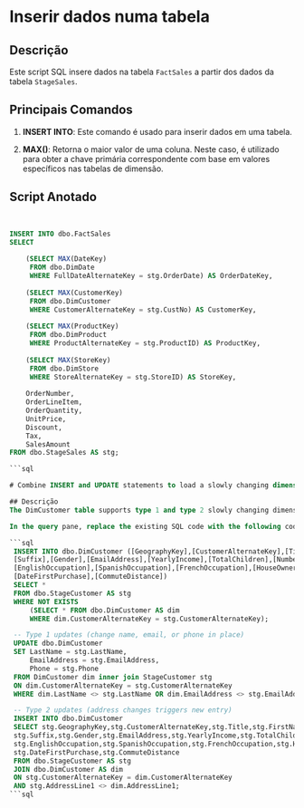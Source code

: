 # Inserir dados numa tabela

## Descrição
Este script SQL insere dados na tabela `FactSales` a partir dos dados da tabela `StageSales`. 

## Principais Comandos 

1. **INSERT INTO**: Este comando é usado para inserir dados em uma tabela.

2. **MAX()**: Retorna o maior valor de uma coluna. Neste caso, é utilizado para obter a chave primária correspondente com base em valores específicos nas tabelas de dimensão.

## Script Anotado

```sql


INSERT INTO dbo.FactSales
SELECT
    
    (SELECT MAX(DateKey)
     FROM dbo.DimDate
     WHERE FullDateAlternateKey = stg.OrderDate) AS OrderDateKey,
        
    (SELECT MAX(CustomerKey)
     FROM dbo.DimCustomer
     WHERE CustomerAlternateKey = stg.CustNo) AS CustomerKey,
        
    (SELECT MAX(ProductKey)
     FROM dbo.DimProduct
     WHERE ProductAlternateKey = stg.ProductID) AS ProductKey,
        
    (SELECT MAX(StoreKey)
     FROM dbo.DimStore
     WHERE StoreAlternateKey = stg.StoreID) AS StoreKey,
        
    OrderNumber,
    OrderLineItem,
    OrderQuantity,
    UnitPrice,
    Discount,
    Tax,
    SalesAmount
FROM dbo.StageSales AS stg;

```sql

# Combine INSERT and UPDATE statements to load a slowly changing dimension table

## Descrição
The DimCustomer table supports type 1 and type 2 slowly changing dimensions (SCDs), where type 1 changes result in an in-place update to an existing row, and type 2 changes result in a new row to indicate the latest version of a particular dimension entity instance. Loading this table requires a combination of INSERT statements (to load new customers) and UPDATE statements (to apply type 1 or type 2 changes).

In the query pane, replace the existing SQL code with the following code:

```sql
 INSERT INTO dbo.DimCustomer ([GeographyKey],[CustomerAlternateKey],[Title],[FirstName],[MiddleName],[LastName],[NameStyle],[BirthDate],[MaritalStatus],
 [Suffix],[Gender],[EmailAddress],[YearlyIncome],[TotalChildren],[NumberChildrenAtHome],[EnglishEducation],[SpanishEducation],[FrenchEducation],
 [EnglishOccupation],[SpanishOccupation],[FrenchOccupation],[HouseOwnerFlag],[NumberCarsOwned],[AddressLine1],[AddressLine2],[Phone],
 [DateFirstPurchase],[CommuteDistance])
 SELECT *
 FROM dbo.StageCustomer AS stg
 WHERE NOT EXISTS
     (SELECT * FROM dbo.DimCustomer AS dim
     WHERE dim.CustomerAlternateKey = stg.CustomerAlternateKey);

 -- Type 1 updates (change name, email, or phone in place)
 UPDATE dbo.DimCustomer
 SET LastName = stg.LastName,
     EmailAddress = stg.EmailAddress,
     Phone = stg.Phone
 FROM DimCustomer dim inner join StageCustomer stg
 ON dim.CustomerAlternateKey = stg.CustomerAlternateKey
 WHERE dim.LastName <> stg.LastName OR dim.EmailAddress <> stg.EmailAddress OR dim.Phone <> stg.Phone

 -- Type 2 updates (address changes triggers new entry)
 INSERT INTO dbo.DimCustomer
 SELECT stg.GeographyKey,stg.CustomerAlternateKey,stg.Title,stg.FirstName,stg.MiddleName,stg.LastName,stg.NameStyle,stg.BirthDate,stg.MaritalStatus,
 stg.Suffix,stg.Gender,stg.EmailAddress,stg.YearlyIncome,stg.TotalChildren,stg.NumberChildrenAtHome,stg.EnglishEducation,stg.SpanishEducation,stg.FrenchEducation,
 stg.EnglishOccupation,stg.SpanishOccupation,stg.FrenchOccupation,stg.HouseOwnerFlag,stg.NumberCarsOwned,stg.AddressLine1,stg.AddressLine2,stg.Phone,
 stg.DateFirstPurchase,stg.CommuteDistance
 FROM dbo.StageCustomer AS stg
 JOIN dbo.DimCustomer AS dim
 ON stg.CustomerAlternateKey = dim.CustomerAlternateKey
 AND stg.AddressLine1 <> dim.AddressLine1;
```sql